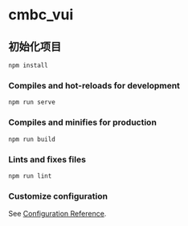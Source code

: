 # cmbc_vui

## 初始化项目
```
npm install
```

### Compiles and hot-reloads for development
```
npm run serve
```

### Compiles and minifies for production
```
npm run build
```

### Lints and fixes files
```
npm run lint
```

### Customize configuration
See [Configuration Reference](https://cli.vuejs.org/config/).

[项目配置及组件使用教程如下]: https://github.com/Zahara-lanlan/static_resources/blob/master/cmbc_vui.pdf

